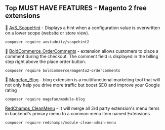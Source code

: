 ## Top MUST HAVE FEATURES - Magento 2 free extensions
🥇 [AvS_ScopeHint](https://github.com/avstudnitz/AvS_ScopeHint2) - Displays a hint when a configuration value is overwritten on a lower scope (website or store view).
```
composer require avstudnitz/scopehint2
```

🥈 [BoldCommerce_OrderComments](https://github.com/boldcommerce/magento2-ordercomments) - extension allows customers to place a comment during the checkout. The comment field is displayed in the billing step right above the place order button.
```
composer require boldcommerce/magento2-ordercomments
```

:3rd_place_medal: [Magefan_Blog](https://github.com/magefan/module-blog) - blog extension is a multifunctional marketing tool that will not only help you drive more traffic but boost SEO and improve your Google rating
```
composer require magefan/module-blog
```

[RedChamps_CleanMenu](https://github.com/redchamps/clean-admin-menu) - It will merge all 3rd party extension's menu items in backend's primary menu to a common menu item named Extensions
```
composer require redchamps/module-clean-admin-menu
```
